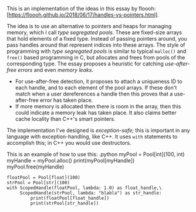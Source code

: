 This is an implementation of the ideas in this essay by floooh: [https://floooh.github.io/2018/06/17/handles-vs-pointers.html].

The idea is to use an alternative to pointers and heaps for managing memory, which I call *type segregated pools*. These are fixed-size arrays that hold elements of a fixed type. Instead of passing pointers around, you pass handles around that represent indices into these arrays. The style of programming with *type segregated pools* is similar to typical `malloc()` and `free()` based programming in C, but allocates and frees from pools of the corresponding type. The essay proposes a heuristic for catching *use-after-free errors* and even *memory leaks*.
  - For use-after-free detection, it proposes to attach a uniqueness ID to each handle, and to each element of the pool arrays. If these don't match when a user dereferences a handle then this proves that a use-after-free error has taken place.
  - If more memory is allocated then there is room in the array, then this could indicate a memory leak has taken place.
It also claims better cache locality than C++'s smart pointers.

The implementation I've designed is *exception-safe*; this is important in any language with exception-handling, like C++. It uses `with` statements to accomplish this; in C++ you would use destructors.

This is an example of how to use this:
.python
    myPool = Pool[int](100, int)
    myHandle = myPool.alloc()
    print(myPool[myHandle])
    myPool.free(myHandle)
    
    floatPool = Pool[float](100)
    strPool = Pool[str](100)
    with ScopedHandle(floatPool, lambda: 1.0) as float_handle,\
         ScopedHandle(strPool, lambda: "blabla") as str_handle:
             print(floatPool[float_handle])
             print(strPool[str_handle])